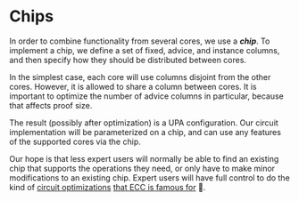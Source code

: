 # Chips

In order to combine functionality from several cores, we use a ***chip***. To implement a
chip, we define a set of fixed, advice, and instance columns, and then specify how they
should be distributed between cores.

In the simplest case, each core will use columns disjoint from the other cores. However, it
is allowed to share a column between cores. It is important to optimize the number of advice
columns in particular, because that affects proof size.

The result (possibly after optimization) is a UPA configuration. Our circuit implementation
will be parameterized on a chip, and can use any features of the supported cores via the chip.

Our hope is that less expert users will normally be able to find an existing chip that
supports the operations they need, or only have to make minor modifications to an existing
chip. Expert users will have full control to do the kind of
[circuit optimizations](https://zips.z.cash/protocol/canopy.pdf#circuitdesign)
[that ECC is famous  for](https://electriccoin.co/blog/cultivating-sapling-faster-zksnarks/) 🙂.

